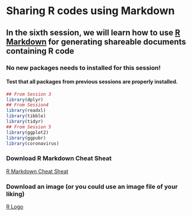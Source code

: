 Sharing R codes using Markdown
==================================

In the sixth session, we will learn how to use [R Markdown](https://rmarkdown.rstudio.com/) for generating shareable documents containing R code
-------------------------------------------------------------------------------------

### No new packages needs to installed for this session! 

#### Test that all packages from previous sessions are properly installed.

```r
## From Session 3
library(dplyr)
## From Session4
library(readxl)
library(tibble)
library(tidyr)
## From Session 5
library(ggplot2)
library(ggpubr)
library(coronavirus)
```

### Download R Markdown Cheat Sheat
[R Markdown Cheat Sheat](https://github.com/sumeetpalsingh/R_course/raw/master/Preparation/rmarkdown-cheatsheet.pdf)

### Download an image (or you could use an image file of your liking)
[R Logo](https://github.com/sumeetpalsingh/R_course/raw/master/Preparation/R_logo.png)
